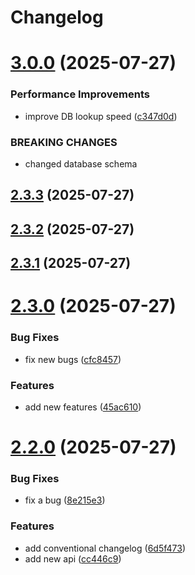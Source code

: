 # Changelog

# [3.0.0](https://github.com/ak-santali/release-automation/compare/v2.3.3...v3.0.0) (2025-07-27)


### Performance Improvements

* improve DB lookup speed ([c347d0d](https://github.com/ak-santali/release-automation/commit/c347d0d2584cec09a0d9a7f4ca2e07a1f72716cf))


### BREAKING CHANGES

* changed database schema

## [2.3.3](https://github.com/ak-santali/release-automation/compare/v2.3.2...v2.3.3) (2025-07-27)

## [2.3.2](https://github.com/ak-santali/release-automation/compare/v2.3.1...v2.3.2) (2025-07-27)

## [2.3.1](https://github.com/ak-santali/release-automation/compare/v2.3.0...v2.3.1) (2025-07-27)

# [2.3.0](https://github.com/ak-santali/release-automation/compare/v2.2.0...v2.3.0) (2025-07-27)


### Bug Fixes

* fix new bugs ([cfc8457](https://github.com/ak-santali/release-automation/commit/cfc8457d21e88ca4bb2519f45412dbf2616c3233))


### Features

* add new features ([45ac610](https://github.com/ak-santali/release-automation/commit/45ac610bf571e16ae9e0ca8d1a756a9060dcb9db))

# [2.2.0](https://github.com/ak-santali/release-automation/compare/v2.1.0...v2.2.0) (2025-07-27)


### Bug Fixes

* fix a bug ([8e215e3](https://github.com/ak-santali/release-automation/commit/8e215e3b6401af3661a8a43446490bda74a48b38))


### Features

* add conventional changelog ([6d5f473](https://github.com/ak-santali/release-automation/commit/6d5f473bf19f7ec3ed18e8d9dc32eb7ef6f568fb))
* add new api ([cc446c9](https://github.com/ak-santali/release-automation/commit/cc446c97a04c8ae4f2b3febf10f9937174c84945))
